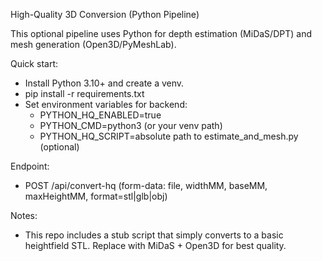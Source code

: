 High-Quality 3D Conversion (Python Pipeline)

This optional pipeline uses Python for depth estimation (MiDaS/DPT) and mesh generation (Open3D/PyMeshLab).

Quick start:
- Install Python 3.10+ and create a venv.
- pip install -r requirements.txt
- Set environment variables for backend:
  - PYTHON_HQ_ENABLED=true
  - PYTHON_CMD=python3 (or your venv path)
  - PYTHON_HQ_SCRIPT=absolute path to estimate_and_mesh.py (optional)

Endpoint:
- POST /api/convert-hq (form-data: file, widthMM, baseMM, maxHeightMM, format=stl|glb|obj)

Notes:
- This repo includes a stub script that simply converts to a basic heightfield STL. Replace with MiDaS + Open3D for best quality.
